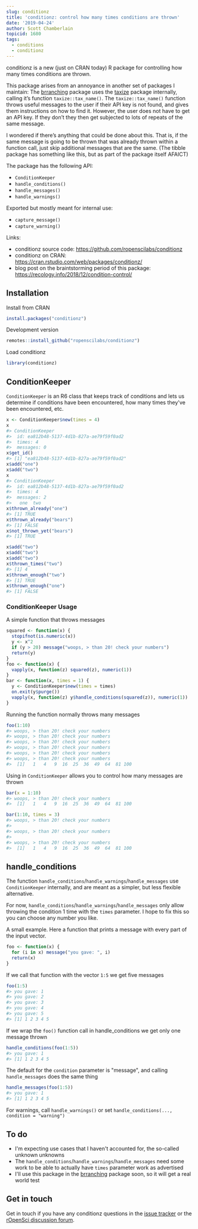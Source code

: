 ```yaml
---
slug: conditionz
title: 'conditionz: control how many times conditions are thrown'
date: '2019-04-24'
author: Scott Chamberlain
topicid: 1680
tags:
  - conditions
  - conditionz
---
```




conditionz is a new (just on CRAN today) R package for controlling how many times conditions are thrown.

This package arises from an annoyance in another set of packages I maintain: The [brranching][] package uses
the [taxize][] package internally, calling it’s function `taxize::tax_name()`. The `taxize::tax_name()` function
throws useful messages to the user if their API key is not found, and gives them instructions
on how to find it. However, the user does not have to get an API key. If they don’t they then get subjected to
lots of repeats of the same message.

I wondered if there’s anything that could be done about this. That is, if the same message is going to be
thrown that was already thrown within a function call, just skip additional messages that are the same.
(The tibble package has something like this, but as part of the package itself AFAICT)

The package has the following API:

- `ConditionKeeper`
- `handle_conditions()`
- `handle_messages()`
- `handle_warnings()`

Exported but mostly meant for internal use:

- `capture_message()`
- `capture_warning()`



Links:

* conditionz source code: <https://github.com/ropenscilabs/conditionz>
* conditionz on CRAN: <https://cran.rstudio.com/web/packages/conditionz/>
* blog post on the braintstorming period of this package: <https://recology.info/2018/12/condition-control/>




## Installation

Install from CRAN


```r
install.packages("conditionz")
```

Development version


```r
remotes::install_github("ropenscilabs/conditionz")
```

Load conditionz


```r
library(conditionz)
```



## ConditionKeeper

`ConditionKeeper` is an R6 class that keeps track of conditions and lets
us determine if conditions have been encountered, how many times they've 
been encountered, etc.


```r
x <- ConditionKeeper$new(times = 4)
x
#> ConditionKeeper
#>  id: ea812b48-5137-4d1b-827a-ae79f59f0ad2
#>  times: 4
#>  messages: 0
x$get_id()
#> [1] "ea812b48-5137-4d1b-827a-ae79f59f0ad2"
x$add("one")
x$add("two")
x
#> ConditionKeeper
#>  id: ea812b48-5137-4d1b-827a-ae79f59f0ad2
#>  times: 4
#>  messages: 2
#>   one  two
x$thrown_already("one")
#> [1] TRUE
x$thrown_already("bears")
#> [1] FALSE
x$not_thrown_yet("bears")
#> [1] TRUE

x$add("two")
x$add("two")
x$add("two")
x$thrown_times("two")
#> [1] 4
x$thrown_enough("two")
#> [1] TRUE
x$thrown_enough("one")
#> [1] FALSE
```

### ConditionKeeper Usage

A simple function that throws messages


```r
squared <- function(x) {
  stopifnot(is.numeric(x))
  y <- x^2
  if (y > 20) message("woops, > than 20! check your numbers")
  return(y)
}
foo <- function(x) {
  vapply(x, function(z) squared(z), numeric(1))
}
bar <- function(x, times = 1) {
  y <- ConditionKeeper$new(times = times)
  on.exit(y$purge())
  vapply(x, function(z) y$handle_conditions(squared(z)), numeric(1))
}
```

Running the function normally throws many messages


```r
foo(1:10)
#> woops, > than 20! check your numbers
#> woops, > than 20! check your numbers
#> woops, > than 20! check your numbers
#> woops, > than 20! check your numbers
#> woops, > than 20! check your numbers
#> woops, > than 20! check your numbers
#>  [1]   1   4   9  16  25  36  49  64  81 100
```

Using in `ConditionKeeper` allows you to control how many messages
are thrown


```r
bar(x = 1:10)
#> woops, > than 20! check your numbers
#>  [1]   1   4   9  16  25  36  49  64  81 100
```


```r
bar(1:10, times = 3)
#> woops, > than 20! check your numbers
#> 
#> woops, > than 20! check your numbers
#> 
#> woops, > than 20! check your numbers
#>  [1]   1   4   9  16  25  36  49  64  81 100
```



## handle_conditions

The function `handle_conditions`/`handle_warnings`/`handle_messages` use 
`ConditionKeeper` internally, and are meant as a simpler, but less flexible
alternative.

For now, `handle_conditions`/`handle_warnings`/`handle_messages` only allow 
throwing the condition 1 time with the `times` parameter. I hope to fix this 
so you can choose any number you like. 

A small example. Here a function that prints a message with every part of the
input vector.


```r
foo <- function(x) {
  for (i in x) message("you gave: ", i)
  return(x)
}
```

If we call that function with the vector `1:5` we get five messages


```r
foo(1:5)
#> you gave: 1
#> you gave: 2
#> you gave: 3
#> you gave: 4
#> you gave: 5
#> [1] 1 2 3 4 5
```

If we wrap the `foo()` function call in handle_conditions we get only 
one message thrown


```r
handle_conditions(foo(1:5))
#> you gave: 1
#> [1] 1 2 3 4 5
```

The default for the `condition` parameter is "message", and calling `handle_messages`
does the same thing


```r
handle_messages(foo(1:5))
#> you gave: 1
#> [1] 1 2 3 4 5
```

For warnings, call `handle_warnings()` or set `handle_conditions(..., condition = "warning")`




## To do

- I'm expecting use cases that I haven't accounted for, the so-called unknown unknowns
- The `handle_conditions`/`handle_warnings`/`handle_messages` need some work to be able
to actually have `times` parameter work as advertised
- I'll use this package in the [brranching][] package soon, so it will get a real world
test



## Get in touch

Get in touch if you have any conditionz questions in the 
[issue tracker](https://github.com/ropenscilabs/conditionz/issues) or the 
[rOpenSci discussion forum](https://discuss.ropensci.org/).


[conditionz]: https://github.com/ropenscilabs/conditionz
[taxize]: https://github.com/ropensci/taxize
[brranching]: https://github.com/ropensci/brranching
